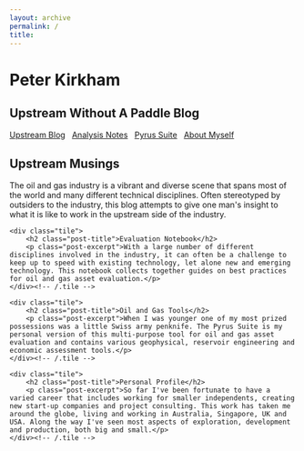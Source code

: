 ```yaml
---
layout: archive
permalink: /
title: 
---
```


<div class="page-lead" style="background-image:url(//pkirkham.github.io/images/background-platform-sunset-1600x800.jpg)">
	<div class="wrap page-lead-content">
		<h1>Peter Kirkham</h1>
		<h2>Upstream Without A Paddle Blog</h2>
		<a href="{{ site.url }}/blog/" class="btn-inverse">Upstream Blog</a> &nbsp; <a href="{{ site.url }}/analysis/" class="btn-inverse">Analysis Notes</a> &nbsp; <a href="{{ site.url }}/pyrus/" class="btn-inverse">Pyrus Suite</a> &nbsp; <a href="{{ site.url }}/about/" class="btn-inverse">About Myself</a>
	</div><!-- /.page-lead-content -->
</div><!-- /.page-lead -->

<div class="tiles">
	<div class="tile">
		  <h2 class="post-title">Upstream Musings</h2>
		  <p class="post-excerpt">The oil and gas industry is a vibrant and diverse scene that spans most of the world and many different technical disciplines. Often stereotyped by outsiders to the industry, this blog attempts to give one man's insight to what it is like to work in the upstream side of the industry.</p>
	</div><!-- /.tile -->

	<div class="tile">
		<h2 class="post-title">Evaluation Notebook</h2>
		<p class="post-excerpt">With a large number of different disciplines involved in the industry, it can often be a challenge to keep up to speed with existing technology, let alone new and emerging technology. This notebook collects together guides on best practices for oil and gas asset evaluation.</p>
	</div><!-- /.tile -->

	<div class="tile">
		<h2 class="post-title">Oil and Gas Tools</h2>
		<p class="post-excerpt">When I was younger one of my most prized possessions was a little Swiss army penknife. The Pyrus Suite is my personal version of this multi-purpose tool for oil and gas asset evaluation and contains various geophysical, reservoir engineering and economic assessment tools.</p>
	</div><!-- /.tile -->

	<div class="tile">
		<h2 class="post-title">Personal Profile</h2>
		<p class="post-excerpt">So far I've been fortunate to have a varied career that includes working for smaller independents, creating new start-up companies and project consulting. This work has taken me around the globe, living and working in Australia, Singapore, UK and USA. Along the way I've seen most aspects of exploration, development and production, both big and small.</p>
	</div><!-- /.tile -->
</div><!-- /.tiles -->